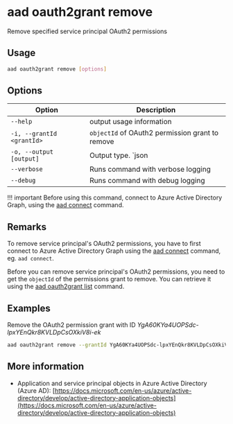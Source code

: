 # aad oauth2grant remove

Remove specified service principal OAuth2 permissions

## Usage

```sh
aad oauth2grant remove [options]
```

## Options

Option|Description
------|-----------
`--help`|output usage information
`-i, --grantId <grantId>`|`objectId` of OAuth2 permission grant to remove
`-o, --output [output]`|Output type. `json|text`. Default `text`
`--verbose`|Runs command with verbose logging
`--debug`|Runs command with debug logging

!!! important
    Before using this command, connect to Azure Active Directory Graph, using the [aad connect](../connect.md) command.

## Remarks

To remove service principal's OAuth2 permissions, you have to first connect to Azure Active Directory Graph using the [aad connect](../connect.md) command, eg. `aad connect`.

Before you can remove service principal's OAuth2 permissions, you need to get the `objectId` of the permissions grant to remove. You can retrieve it using the [aad oauth2grant list](./oauth2grant-list.md) command.

## Examples

Remove the OAuth2 permission grant with ID _YgA60KYa4UOPSdc-lpxYEnQkr8KVLDpCsOXkiV8i-ek_

```sh
aad oauth2grant remove --grantId YgA60KYa4UOPSdc-lpxYEnQkr8KVLDpCsOXkiV8i-ek
```

## More information

- Application and service principal objects in Azure Active Directory (Azure AD): [https://docs.microsoft.com/en-us/azure/active-directory/develop/active-directory-application-objects](https://docs.microsoft.com/en-us/azure/active-directory/develop/active-directory-application-objects)